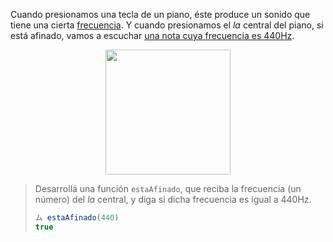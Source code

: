 Cuando presionamos una tecla de un piano, éste produce un sonido que tiene una cierta [frecuencia](https://es.wikipedia.org/wiki/Frecuencia). Y cuando presionamos el _la_ central del piano, si está afinado, vamos a escuchar [una nota cuya frecuencia es 440Hz](https://es.wikipedia.org/wiki/La_440). 

<div align="center">
<img width="200px" src="https://raw.githubusercontent.com/mumuki/mumuki-guia-javascript-practica-funciones-y-tipos-de-datos/master/assets/piano.jpg"></img>
</div>


> Desarrollá una función `estaAfinado`, que reciba la frecuencia (un número) del _la_ central, y diga si dicha frecuencia es igual a 440Hz.
> 
> ```javascript
> ム estaAfinado(440)
> true
> ````
